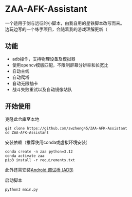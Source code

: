 # ZAA-AFK-Assistant
一个适用于剑与远征的小脚本，由我自用的星铁脚本改写而来。   
边玩边写的一个练手项目，会随着我的游戏理解更新（   
## 功能
- adb操作，支持物理设备及模拟器
- 使用opencv模版匹配，不限制屏幕分辨率和长宽比
- 自动主线
- 自动爬塔
- 自动无限抽卡
- 战斗失败重试以及自动镜像站队
## 开始使用
克隆此仓库至本地   
```
git clone https://github.com/zwzheng45/ZAA-AFK-Assistant
cd ZAA-AFK-Assistant
```  
安装依赖（推荐使用conda或虚拟环境安装）
```
conda create -n zaa python=3.12
conda activate zaa
pip3 install -r requirements.txt
```
此外还需安装[Android 调试桥 (ADB)](https://source.android.google.cn/docs/setup/build/adb)   

启动脚本  
```
python3 main.py
```
